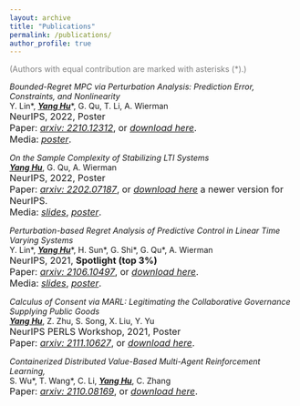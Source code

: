 ```yaml
---
layout: archive
title: "Publications"
permalink: /publications/
author_profile: true
---
```


<span style="font-size:14px;color:gray">(Authors with equal contribution are marked with asterisks (*).)</span>

*Bounded-Regret MPC via Perturbation Analysis: Prediction Error, Constraints, and Nonlinearity*  
Y. Lin\*, <u><b><i>Yang Hu</i></b></u>\*, G. Qu, T. Li, A. Wierman  
<span style="font-size:16px">NeurIPS, 2022, Poster</span>  
<span style="font-size:16px">Paper: [*arxiv: 2210.12312*](https://arxiv.org/abs/2210.12312), or [*download here*](/files/papers/2022A_NeurIPS'22_MPC_perturbation-based_pipeline.pdf).</span>  
<span style="font-size:16px">Media: [*poster*](/files/slides/2022A_NeurIPS'22_MPC_perturbation-based_pipeline_poster.pdf).</span>

*On the Sample Complexity of Stabilizing LTI Systems*  
<u><b><i>Yang Hu</i></b></u>, G. Qu, A. Wierman  
<span style="font-size:16px">NeurIPS, 2022, Poster</span>  
<span style="font-size:16px">Paper: [*arxiv: 2202.07187*](https://arxiv.org/abs/2202.07187), or [*download here*](/files/papers/2021B_NeurIPS'22_LTI_stabilizing_complexity.pdf) a newer version for NeurIPS.</span>  
<span style="font-size:16px">Media: [*slides*](/files/slides/2021B_NeurIPS'22_LTI_stabilizing_complexity_slides.pdf), [*poster*](/files/slides/2021B_NeurIPS'22_LTI_stabilizing_complexity_poster.pdf).</span>

*Perturbation-based Regret Analysis of Predictive Control in Linear Time Varying Systems*  
Y. Lin\*, <u><b><i>Yang Hu</i></b></u>\*, H. Sun\*, G. Shi\*, G. Qu\*, A. Wierman  
<span style="font-size:16px">NeurIPS, 2021, **Spotlight (top 3%)**</span>  
<span style="font-size:16px">Paper: [*arxiv: 2106.10497*](https://arxiv.org/abs/2106.10497), or [*download here*](/files/papers/2021A_NeurIPS'21_MPC_regret_analysis.pdf).</span>  
<span style="font-size:16px">Media: [*slides*](/files/slides/2021A_MPC_regret_analysis_slides.pdf), [*poster*](/files/slides/2021A_MPC_regret_analysis_poster.pdf).</span>

*Calculus of Consent via MARL: Legitimating the Collaborative Governance Supplying Public Goods*  
<u><b><i>Yang Hu</i></b></u>, Z. Zhu, S. Song, X. Liu, Y. Yu  
<span style="font-size:16px">NeurIPS PERLS Workshop, 2021, Poster</span>  
<span style="font-size:16px">Paper: [*arxiv: 2111.10627*](https://arxiv.org/abs/2111.10627), or [*download here*](/files/papers/2021_PERLS'21_COVID19_MARL.pdf).</span>

*Containerized Distributed Value-Based Multi-Agent Reinforcement Learning,*  
S. Wu\*, T. Wang\*, C. Li, <u><b><i>Yang Hu</i></b></u>, C. Zhang  
<span style="font-size:16px">Paper: [*arxiv: 2110.08169*](https://arxiv.org/abs/2110.08169), or [*download here*](/files/papers/2021_distributed_MARL_framework.pdf).</span>